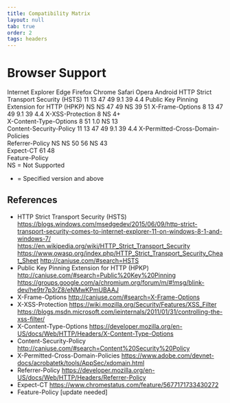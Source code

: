 ```yaml
---
title: Compatibility Matrix
layout: null
tab: true
order: 2
tags: headers
---
```


# Browser Support

Internet Explorer	Edge	Firefox	Chrome	Safari	Opera	Android
HTTP Strict Transport Security (HSTS)	11	13	47	49	9.1	39	4.4
Public Key Pinning Extension for HTTP (HPKP)	NS	NS	47	49	NS	39	51
X-Frame-Options	8	13	47	49	9.1	39	4.4
X-XSS-Protection	8		NS	4+			
X-Content-Type-Options	8		51	1.0	NS	13	
Content-Security-Policy	11	13	47	49	9.1	39	4.4
X-Permitted-Cross-Domain-Policies							
Referrer-Policy	NS	NS	50	56	NS	43	
Expect-CT				61		48	
Feature-Policy							
NS = Not Supported
+ = Specified version and above

## References

* HTTP Strict Transport Security (HSTS)
https://blogs.windows.com/msedgedev/2015/06/09/http-strict-transport-security-comes-to-internet-explorer-11-on-windows-8-1-and-windows-7/
https://en.wikipedia.org/wiki/HTTP_Strict_Transport_Security
https://www.owasp.org/index.php/HTTP_Strict_Transport_Security_Cheat_Sheet
http://caniuse.com/#search=HSTS
* Public Key Pinning Extension for HTTP (HPKP)
http://caniuse.com/#search=Public%20Key%20Pinning
https://groups.google.com/a/chromium.org/forum/m/#!msg/blink-dev/he9tr7p3rZ8/eNMwKPmUBAAJ
* X-Frame-Options
http://caniuse.com/#search=X-Frame-Options
* X-XSS-Protection
https://wiki.mozilla.org/Security/Features/XSS_Filter
https://blogs.msdn.microsoft.com/ieinternals/2011/01/31/controlling-the-xss-filter/
* X-Content-Type-Options
https://developer.mozilla.org/en-US/docs/Web/HTTP/Headers/X-Content-Type-Options
* Content-Security-Policy
http://caniuse.com/#search=Content%20Security%20Policy
* X-Permitted-Cross-Domain-Policies
https://www.adobe.com/devnet-docs/acrobatetk/tools/AppSec/xdomain.html
* Referrer-Policy
https://developer.mozilla.org/en-US/docs/Web/HTTP/Headers/Referrer-Policy
* Expect-CT
https://www.chromestatus.com/feature/5677171733430272
* Feature-Policy
[update needed]
